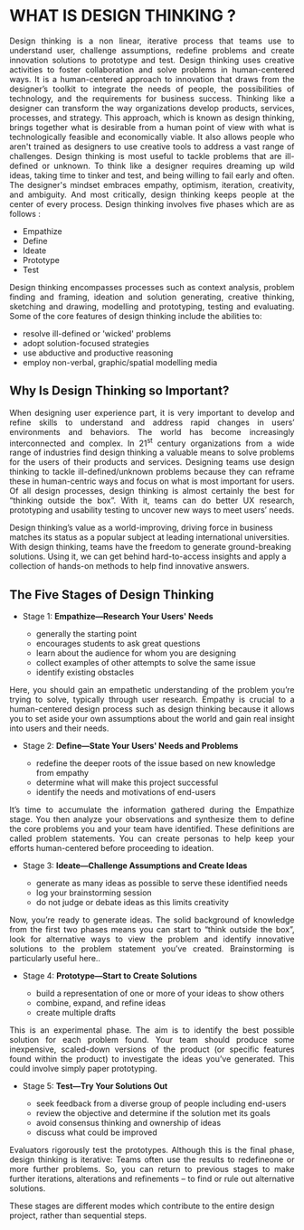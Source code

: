 
# WHAT IS DESIGN THINKING ? 

<p align="justify">
Design thinking is a non linear, iterative process that teams use to understand user, challenge assumptions, redefine problems and create innovation solutions to prototype and test. Design thinking uses creative activities to foster collaboration and solve problems in human-centered ways. It is a human-centered approach to innovation that draws from the designer’s toolkit to integrate the needs of people, the possibilities of technology, and the requirements for business success. Thinking like a designer can transform the way organizations develop products, services, processes, and strategy. This approach, which is known as design thinking, brings together what is desirable from a human point of view with what is technologically feasible and economically viable. It also allows people who aren't trained as designers to use creative tools to address a vast range of challenges. Design thinking is most useful to tackle problems that are ill-defined or unknown. To think like a designer requires dreaming up wild ideas, taking time to tinker and test, and being willing to fail early and often. The designer's mindset embraces empathy, optimism, iteration, creativity, and ambiguity. And most critically, design thinking keeps people at the center of every process. Design thinking involves five phases which are as follows :
</p>

  - Empathize
  - Define
  - Ideate
  - Prototype 
  - Test

<p align="justify"> 
Design thinking encompasses processes such as context analysis, problem finding and framing, ideation and solution generating, creative thinking, sketching and drawing, modelling and prototyping, testing and evaluating. Some of the core features of design thinking include the abilities to:
</p>

- resolve ill-defined or 'wicked' problems
- adopt solution-focused strategies
- use abductive and productive reasoning
- employ non-verbal, graphic/spatial modelling media

## Why Is Design Thinking so Important?
<p align="justify">
When designing user experience part, it is very important to develop and refine skills to understand and address rapid changes in users’ environments and behaviors. The world has become increasingly interconnected and complex. In 21<sup>st</sup> century organizations from a wide range of industries find design thinking a valuable means to solve problems for the users of their products and services. Designing teams use design thinking to tackle ill-defined/unknown problems because they can reframe these in human-centric ways and focus on what is most important for users. Of all design processes, design thinking is almost certainly the best for “thinking outside the box”. With it, teams can do better UX research, prototyping and usability testing to uncover new ways to meet users’ needs.

Design thinking’s value as a world-improving, driving force in business matches its status as a popular subject at leading international universities. With design thinking, teams have the freedom to generate ground-breaking solutions. Using it, we can get behind hard-to-access insights and apply a collection of hands-on methods to help find innovative answers.
</p>

## The Five Stages of Design Thinking
- Stage 1: **Empathize—Research Your Users' Needs**

  - generally the starting point
  - encourages students to ask great questions
  - learn about the audience for whom you are designing
  - collect examples of other attempts to solve the same issue
  - identify existing obstacles
<p align="justify"> 
Here, you should gain an empathetic understanding of the problem you’re trying to solve, typically through user research. Empathy is crucial to a human-centered design process such as design thinking because it allows you to set aside your own assumptions about the world and gain real insight into users and their needs.
</p>

- Stage 2: **Define—State Your Users' Needs and Problems**

  - redefine the deeper roots of the issue based on new knowledge from empathy
  - determine what will make this project successful
  - identify the needs and motivations of end-users
<p align="justify"> 
It’s time to accumulate the information gathered during the Empathize stage. You then analyze your observations and synthesize them to define the core problems you and your team have identified. These definitions are called problem statements. You can create personas to help keep your efforts human-centered before proceeding to ideation.
</p>

- Stage 3: **Ideate—Challenge Assumptions and Create Ideas**

  - generate as many ideas as possible to serve these identified needs
  - log your brainstorming session
  - do not judge or debate ideas as this limits creativity
<p align="justify"> 
Now, you’re ready to generate ideas. The solid background of knowledge from the first two phases means you can start to “think outside the box”, look for alternative ways to view the problem and identify innovative solutions to the problem statement you’ve created. Brainstorming is particularly useful here..
</p>

- Stage 4: **Prototype—Start to Create Solutions**

  - build a representation of one or more of your ideas to show others
  - combine, expand, and refine ideas
  - create multiple drafts
<p align="justify"> 
This is an experimental phase. The aim is to identify the best possible solution for each problem found. Your team should produce some inexpensive, scaled-down versions of the product (or specific features found within the product) to investigate the ideas you’ve generated. This could involve simply paper prototyping.
</p>

- Stage 5: **Test—Try Your Solutions Out**

  - seek feedback from a diverse group of people including end-users
  - review the objective and determine if the solution met its goals
  - avoid consensus thinking and ownership of ideas
  - discuss what could be improved
<p align="justify"> 
Evaluators rigorously test the prototypes. Although this is the final phase, design thinking is iterative: Teams often use the results to redefineone or more further problems. So, you can return to previous stages to make further iterations, alterations and refinements – to find or rule out alternative solutions.

These stages are different modes which contribute to the entire design project, rather than sequential steps.
</p>